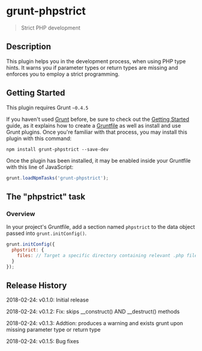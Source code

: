 # grunt-phpstrict

> Strict PHP development

## Description
This plugin helps you in the development process, when using PHP type hints. It warns you if parameter types or return types are missing and enforces you to employ a strict programming. 

## Getting Started
This plugin requires Grunt `~0.4.5`

If you haven't used [Grunt](http://gruntjs.com/) before, be sure to check out the [Getting Started](http://gruntjs.com/getting-started) guide, as it explains how to create a [Gruntfile](http://gruntjs.com/sample-gruntfile) as well as install and use Grunt plugins. Once you're familiar with that process, you may install this plugin with this command:

```shell
npm install grunt-phpstrict --save-dev
```

Once the plugin has been installed, it may be enabled inside your Gruntfile with this line of JavaScript:

```js
grunt.loadNpmTasks('grunt-phpstrict');
```

## The "phpstrict" task

### Overview
In your project's Gruntfile, add a section named `phpstrict` to the data object passed into `grunt.initConfig()`.

```js
grunt.initConfig({
  phpstrict: {
    files: // Target a specific directory containing relevant .php files; fx: 'src/**/*.php'
  }
});
```

## Release History
2018-02-24: v0.1.0: Initial release

2018-02-24: v0.1.2: Fix: skips __construct() AND __destruct() methods

2018-02-24: v0.1.3: Addtion: produces a warning and exists grunt upon missing parameter type or return type

2018-02-24: v0.1.5: Bug fixes